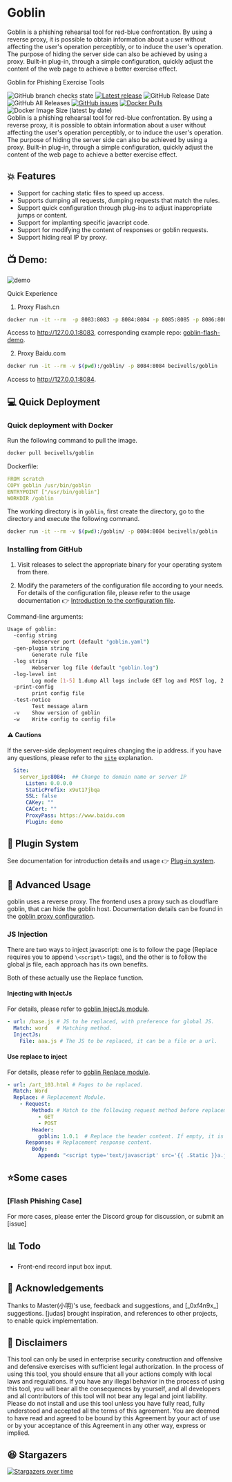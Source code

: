 # Goblin
Goblin is a phishing rehearsal tool for red-blue confrontation. By using a reverse proxy, it is possible to obtain information about a user without affecting the user's operation perceptibly, or to induce the user's operation. The purpose of hiding the server side can also be achieved by using a proxy. Built-in plug-in, through a simple configuration, quickly adjust the content of the web page to achieve a better exercise effect.

Goblin for Phishing Exercise Tools

![GitHub branch checks state](https://img.shields.io/github/checks-status/xiecat/goblin/master) [![Latest release](https://img.shields.io/github/v/release/xiecat/goblin)](https://github.com/becivells/iconhash/releases/latest) ![GitHub Release Date](https://img.shields.io/github/release-date/xiecat/goblin) ![GitHub All Releases](https://img.shields.io/github/downloads/xiecat/goblin/total) [![GitHub issues](https://img.shields.io/github/issues/xiecat/goblin)](https://github.com/xiecat/goblin/issues) [![Docker Pulls](https://img.shields.io/docker/pulls/becivells/goblin)](https://hub.docker.com/r/becivells/goblin) ![Docker Image Size (latest by date)](https://img.shields.io/docker/image-size/becivells/goblin)       
Goblin is a phishing rehearsal tool for red-blue confrontation. By using a reverse proxy, it is possible to obtain information about a user without affecting the user's operation perceptibly, or to induce the user's operation. The purpose of hiding the server side can also be achieved by using a proxy. Built-in plug-in, through a simple configuration, quickly adjust the content of the web page to achieve a better exercise effect.


## :collision: ​Features

* Support for caching static files to speed up access.
* Supports dumping all requests, dumping requests that match the rules.
* Support quick configuration through plug-ins to adjust inappropriate jumps or content.
* Support for implanting specific javacript code.
* Support for modifying the content of responses or goblin requests.
* Support hiding real IP by proxy.

## :tv: Demo:

![demo](https://raw.githubusercontent.com/xiecat/goblin/master/Demo.gif)

Quick Experience

1. Proxy Flash.cn

```bash
docker run -it --rm  -p 8083:8083 -p 8084:8084 -p 8085:8085 -p 8086:8086  becivells/goblin-demo-flash
```

Access to <http://127.0.0.1:8083>, corresponding example repo: [goblin-flash-demo](https://github.com/xiecat/goblin-demo/tree/master/goblin-demo-flash).

2. Proxy Baidu.com

```bash
docker run -it --rm -v $(pwd):/goblin/ -p 8084:8084 becivells/goblin
```

Access to <http://127.0.0.1:8084>.

## :computer: ​Quick Deployment

### Quick deployment with Docker

Run the following command to pull the image.

```bash
docker pull becivells/goblin
```

Dockerfile:

```yaml
FROM scratch
COPY goblin /usr/bin/goblin
ENTRYPOINT ["/usr/bin/goblin"]
WORKDIR /goblin
```

The working directory is in `goblin`, first create the directory, go to the directory and execute the following command.

```bash
docker run -it --rm -v $(pwd):/goblin/ -p 8084:8084 becivells/goblin
```

### Installing from GitHub

1. Visit releases to select the appropriate binary for your operating system from there.

2. Modify the parameters of the configuration file according to your needs. For details of the configuration file, please refer to the usage documentation 👉 [Introduction to the configuration file](https://goblin.xiecat.fun/config/).

Command-line arguments:

```bash
Usage of goblin:
  -config string
        Webserver port (default "goblin.yaml")
  -gen-plugin string
        Generate rule file
  -log string
        Webserver log file (default "goblin.log")
  -log-level int
        Log mode [1-5] 1.dump All logs include GET log and POST log, 2. Record POST log, 3. Record dump log in rules, 4. Record error log, and 5. Record exception exit log (default 2)
  -print-config
        print config file
  -test-notice
        Test message alarm
  -v    Show version of goblin
  -w    Write config to config file
```

#### ⚠️ Cautions

If the server-side deployment requires changing the ip address. if you have any questions, please refer to the [`site`](https://goblin.xiecat.fun/config/site.html) explanation.

```yaml
  Site:
    server_ip:8084:  ## Change to domain name or server IP
      Listen: 0.0.0.0
      StaticPrefix: x9ut17jbqa
      SSL: false
      CAKey: ""
      CACert: ""
      ProxyPass: https://www.baidu.com
      Plugin: demo
```

## :triangular_ruler: Plugin System

See documentation for introduction details and usage 👉 [Plug-in system](https://goblin.xiecat.fun/plugin/).

## :battery: Advanced Usage

goblin uses a reverse proxy. The frontend uses a proxy such as cloudflare goblin, that can hide the goblin host. Documentation details can be found in the [goblin proxy configuration](https://goblin.xiecat.fun/guide/proxy.html).

### JS Injection

There are two ways to inject javascript: one is to follow the page (Replace requires you to append `\<script\>` tags), and the other is to follow the global js file, each approach has its own benefits.

Both of these actually use the Replace function.

#### Injecting with InjectJs

For details, please refer to [goblin InjectJs module](https://goblin.xiecat.fun/plugin/injectjs.html).

```yaml
- url: /base.js # JS to be replaced, with preference for global JS.
  Match: word   # Matching method.
  InjectJs:
    File: aaa.js # The JS to be replaced, it can be a file or a url.
```

#### Use replace to inject

For details, please refer to [goblin Replace module](https://goblin.xiecat.fun/plugin/replace.html).

```yaml
- url: /art_103.html # Pages to be replaced.
  Match: Word
  Replace: # Replacement Module.
    - Request:
        Method: # Match to the following request method before replacement.
          - GET
          - POST
        Header:
          goblin: 1.0.1  # Replace the header content. If empty, it is deleted.
      Response: # Replacement response content.
        Body:
          Append: "<script type='text/javascript' src='{{ .Static }}a.js'></script>" # Append string.
```

## :star: ​Some cases

### [Flash Phishing Case]

For more cases, please enter the Discord group for discussion, or submit an [issue]

## :bar_chart: Todo


- Front-end record input box input.

## :pray: Acknowledgements

Thanks to Master(小明)'s use, feedback and suggestions, and [\_0xf4n9x\_] suggestions. [judas] brought inspiration, and references to other projects, to enable quick implementation.


## :loudspeaker: Disclaimers

This tool can only be used in enterprise security construction and offensive and defensive exercises with sufficient legal authorization. In the process of using this tool, you should ensure that all your actions comply with local laws and regulations. If you have any illegal behavior in the process of using this tool, you will bear all the consequences by yourself, and all developers and all contributors of this tool will not bear any legal and joint liability. Please do not install and use this tool unless you have fully read, fully understood and accepted all the terms of this agreement. You are deemed to have read and agreed to be bound by this Agreement by your act of use or by your acceptance of this Agreement in any other way, express or implied.

## :laughing: Stargazers

[![Stargazers over time](https://starchart.cc/xiecat/goblin.svg)](https://starchart.cc/xiecat/goblin)
